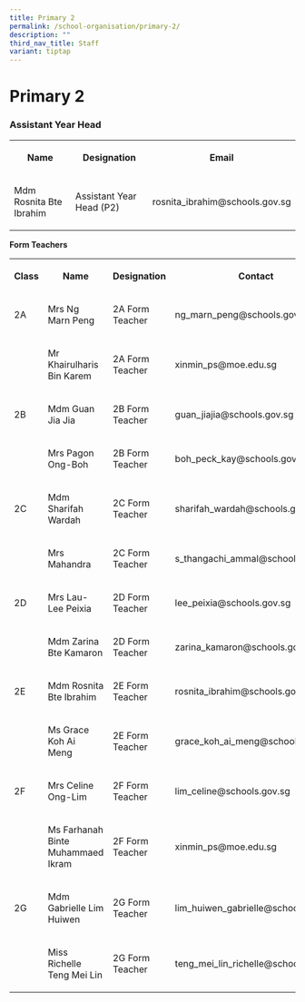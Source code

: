 ```yaml
---
title: Primary 2
permalink: /school-organisation/primary-2/
description: ""
third_nav_title: Staff
variant: tiptap
---
```

<h1><strong>Primary 2</strong></h1>
<h3>Assistant Year Head</h3>
<table style="minWidth: 75px">
<colgroup>
<col>
<col>
<col>
</colgroup>
<tbody>
<tr>
<th rowspan="1" colspan="1">
<p>Name</p>
</th>
<th rowspan="1" colspan="1">
<p>Designation</p>
</th>
<th rowspan="1" colspan="1">
<p>Email</p>
</th>
</tr>
<tr>
<td rowspan="1" colspan="1">
<p>Mdm Rosnita Bte Ibrahim</p>
</td>
<td rowspan="1" colspan="1">
<p>Assistant Year Head (P2)</p>
</td>
<td rowspan="1" colspan="1">
<p>rosnita_ibrahim@schools.gov.sg</p>
</td>
</tr>
</tbody>
</table>
<p><strong>Form Teachers</strong>
</p>
<table style="minWidth: 100px">
<colgroup>
<col>
<col>
<col>
<col>
</colgroup>
<tbody>
<tr>
<th rowspan="1" colspan="1">
<p>Class</p>
</th>
<th rowspan="1" colspan="1">
<p>Name</p>
</th>
<th rowspan="1" colspan="1">
<p>Designation</p>
</th>
<th rowspan="1" colspan="1">
<p>Contact</p>
</th>
</tr>
<tr>
<td rowspan="1" colspan="1">
<p>2A</p>
</td>
<td rowspan="1" colspan="1">
<p>Mrs Ng Marn Peng</p>
</td>
<td rowspan="1" colspan="1">
<p>2A Form Teacher</p>
</td>
<td rowspan="1" colspan="1">
<p>ng_marn_peng@schools.gov.sg</p>
</td>
</tr>
<tr>
<td rowspan="1" colspan="1">
<p></p>
</td>
<td rowspan="1" colspan="1">
<p>Mr Khairulharis Bin Karem</p>
</td>
<td rowspan="1" colspan="1">
<p>2A Form Teacher</p>
</td>
<td rowspan="1" colspan="1">
<p>xinmin_ps@moe.edu.sg</p>
</td>
</tr>
<tr>
<td rowspan="1" colspan="1">
<p>2B</p>
</td>
<td rowspan="1" colspan="1">
<p>Mdm Guan Jia Jia</p>
</td>
<td rowspan="1" colspan="1">
<p>2B Form Teacher</p>
</td>
<td rowspan="1" colspan="1">
<p>guan_jiajia@schools.gov.sg</p>
</td>
</tr>
<tr>
<td rowspan="1" colspan="1">
<p></p>
</td>
<td rowspan="1" colspan="1">
<p>Mrs Pagon Ong-Boh</p>
</td>
<td rowspan="1" colspan="1">
<p>2B Form Teacher</p>
</td>
<td rowspan="1" colspan="1">
<p>boh_peck_kay@schools.gov.sg</p>
</td>
</tr>
<tr>
<td rowspan="1" colspan="1">
<p>2C</p>
</td>
<td rowspan="1" colspan="1">
<p>Mdm Sharifah Wardah</p>
</td>
<td rowspan="1" colspan="1">
<p>2C Form Teacher</p>
</td>
<td rowspan="1" colspan="1">
<p>sharifah_wardah@schools.gov.sg</p>
</td>
</tr>
<tr>
<td rowspan="1" colspan="1">
<p></p>
</td>
<td rowspan="1" colspan="1">
<p>Mrs Mahandra</p>
</td>
<td rowspan="1" colspan="1">
<p>2C Form Teacher</p>
</td>
<td rowspan="1" colspan="1">
<p>s_thangachi_ammal@schools.gov.sg</p>
</td>
</tr>
<tr>
<td rowspan="1" colspan="1">
<p>2D</p>
</td>
<td rowspan="1" colspan="1">
<p>Mrs Lau-Lee Peixia</p>
</td>
<td rowspan="1" colspan="1">
<p>2D Form Teacher</p>
</td>
<td rowspan="1" colspan="1">
<p>lee_peixia@schools.gov.sg</p>
</td>
</tr>
<tr>
<td rowspan="1" colspan="1">
<p></p>
</td>
<td rowspan="1" colspan="1">
<p>Mdm Zarina Bte Kamaron</p>
</td>
<td rowspan="1" colspan="1">
<p>2D Form Teacher</p>
</td>
<td rowspan="1" colspan="1">
<p>zarina_kamaron@schools.gov.sg</p>
</td>
</tr>
<tr>
<td rowspan="1" colspan="1">
<p>2E</p>
</td>
<td rowspan="1" colspan="1">
<p>Mdm Rosnita Bte Ibrahim</p>
</td>
<td rowspan="1" colspan="1">
<p>2E Form Teacher</p>
</td>
<td rowspan="1" colspan="1">
<p>rosnita_ibrahim@schools.gov.sg</p>
</td>
</tr>
<tr>
<td rowspan="1" colspan="1">
<p></p>
</td>
<td rowspan="1" colspan="1">
<p>Ms Grace Koh Ai Meng&nbsp;</p>
</td>
<td rowspan="1" colspan="1">
<p>2E Form Teacher</p>
</td>
<td rowspan="1" colspan="1">
<p>grace_koh_ai_meng@schools.gov.sg</p>
</td>
</tr>
<tr>
<td rowspan="1" colspan="1">
<p>2F</p>
</td>
<td rowspan="1" colspan="1">
<p>Mrs Celine Ong-Lim</p>
</td>
<td rowspan="1" colspan="1">
<p>2F Form Teacher</p>
</td>
<td rowspan="1" colspan="1">
<p>lim_celine@schools.gov.sg</p>
</td>
</tr>
<tr>
<td rowspan="1" colspan="1">
<p></p>
</td>
<td rowspan="1" colspan="1">
<p>Ms Farhanah Binte Muhammaed Ikram</p>
</td>
<td rowspan="1" colspan="1">
<p>2F Form Teacher</p>
</td>
<td rowspan="1" colspan="1">
<p>xinmin_ps@moe.edu.sg</p>
</td>
</tr>
<tr>
<td rowspan="1" colspan="1">
<p>2G</p>
</td>
<td rowspan="1" colspan="1">
<p>Mdm Gabrielle Lim Huiwen&nbsp;</p>
</td>
<td rowspan="1" colspan="1">
<p>2G Form Teacher</p>
</td>
<td rowspan="1" colspan="1">
<p>lim_huiwen_gabrielle@schools.gov.sg</p>
</td>
</tr>
<tr>
<td rowspan="1" colspan="1">
<p></p>
</td>
<td rowspan="1" colspan="1">
<p>Miss Richelle Teng Mei Lin</p>
</td>
<td rowspan="1" colspan="1">
<p>2G Form Teacher</p>
</td>
<td rowspan="1" colspan="1">
<p>teng_mei_lin_richelle@schools.gov.sg</p>
</td>
</tr>
</tbody>
</table>
<p></p>